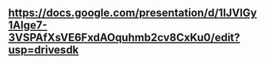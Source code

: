 ## https://docs.google.com/presentation/d/1IJVlGy1Alge7-3VSPAfXsVE6FxdAOquhmb2cv8CxKu0/edit?usp=drivesdk
